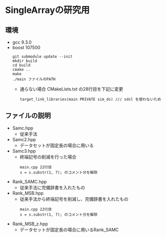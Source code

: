 # SingleArrayの研究用

## 環境
- gcc 9.3.0
- boost 107500
    ```
    git submodule update --init
    mkdir build
    cd build
    cmake ..
    make
    ./main ファイルのPATH
    ```
    - 通らない場合 CMakeLists.txt の28行目を下記に変更
        ```
        target_link_libraries(main PRIVATE sim_ds) /// sdsl を使わないため
        ```

## ファイルの説明
- Samc.hpp
    - 従来手法
- Samc2.hpp
    - データセットが固定長の場合に用いる
- Samc3.hpp
    - 終端記号の削減を行った場合
        ```
        main.cpp 22行目
        s = s.substr(1, 7); のコメント分を解除
        ```
- Rank_SAMC.hpp
    - 従来手法に完備辞書を入れたもの
- Rank_MSB.hpp
    - 従来手法から終端記号を削減し、完備辞書を入れたもの
        ```
        main.cpp 22行目
        s = s.substr(1, 7); のコメント分を解除
        ```
- Rank_MSB_z.hpp
    - データセットが固定長の場合に用いるRank_SAMC